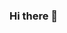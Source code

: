 ### Hi there 👋

<!--
**Orritari/Orritari** is a ✨ _special_ ✨ repository because its `README.md` (this file) appears on your GitHub profile.

Here are some ideas to get you started:

- 🔭 I’m currently working on ...  algorithms
- 🌱 I’m currently learning ... computer-science
- 👯 I’m looking to collaborate on ... python
- 🤔 I’m looking for help with ... coding
- 💬 Ask me about ...
- 📫 How to reach me: ... s
- 😄 Pronouns: ...
- ⚡ Fun fact: ... 
-->
